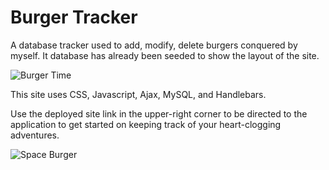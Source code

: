 # Burger Tracker

A database tracker used to add, modify, delete burgers conquered by myself.  It database has already been seeded to show the layout of the site.

![Burger Time](https://jonmeidell.github.io/assets/images/burgertime.gif)

This site uses CSS, Javascript, Ajax, MySQL, and Handlebars.

Use the deployed site link in the upper-right corner to be directed to the application to get started on keeping track of your heart-clogging adventures.

![Space Burger](https://jonmeidell.github.io/burger/public/img/burger-space.gif)
